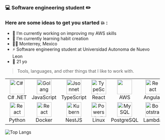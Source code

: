 
### :computer: Software engineering student :pencil2:

### Here are some ideas to get you started :boom: :

- 🔭 I’m currently working on improving my AWS skills
- 🌱 I’m currently learning habit creation
- 🙋‍♂️ Monterrey, Mexico
- ⚡ Software engineering student at Universidad Autonoma de Nuevo Leon
- 💬 21 yo


> Tools, languages, and other things that I like to work with.
<table>
  <tr>
    <td align="center" width="96">
      <a href="#macropower-tech">
        <img src="https://encrypted-tbn0.gstatic.com/images?q=tbn:ANd9GcRML_Vjm-vOpR9fUKIODnsH2K0_5Y6k51YfFXg5JvNteA&s" width="48" height="48" alt="C#" />
      </a>
      <br>C#&nbsp;.NET
    </td>
    <td align="center" width="96">
      <a href="#macropower-tech">
        <img src="https://upload.wikimedia.org/wikipedia/commons/thumb/9/99/Unofficial_JavaScript_logo_2.svg/1200px-Unofficial_JavaScript_logo_2.svg.png" width="48" height="48" alt="Golang" />
      </a>
      <br>JavaScript
    </td>
    <td align="center" width="96">
      <a href="#macropower-tech">
        <img src="https://res.cloudinary.com/practicaldev/image/fetch/s--bH970DGV--/c_imagga_scale,f_auto,fl_progressive,h_1080,q_auto,w_1080/https://dev-to-uploads.s3.amazonaws.com/i/j065mcmc1r78ycbdl7bt.jpg" width="48" height="48" alt="Jsonnet" />
      </a>
      <br>TypeScript
    </td>
    <td align="center" width="96">
      <a href="#macropower-tech">
        <img src="https://upload.wikimedia.org/wikipedia/commons/thumb/4/47/React.svg/800px-React.svg.png" width="48" height="48" alt="TypeScript" />
      </a>
      <br>React
    </td>
    <td align="center" width="96" >
      <a href="#macropower-tech">
        <img src="https://encrypted-tbn0.gstatic.com/images?q=tbn:ANd9GcQ7PB7gDdA6O7gpwXX-cDoelORPic-1rSP6xRUfJQX_zw&s" width="48" height="48">
      </a>
      <br>AWS
    </td>
    <td align="center" width="96">
      <a href="#macropower-tech" >
        <img src="https://upload.wikimedia.org/wikipedia/commons/thumb/c/cf/Angular_full_color_logo.svg/1200px-Angular_full_color_logo.svg.png" width="48" height="48" alt="React" />
      </a>
      <br>Angular
    </td>
   
  </tr>
  <tr>
    <td align="center" width="96">
      <a href="#macropower-tech" >
        <img src="https://upload.wikimedia.org/wikipedia/commons/thumb/c/c3/Python-logo-notext.svg/1200px-Python-logo-notext.svg.png" width="48" height="48" alt="React" />
      </a>
      <br>Python
    </td>

<td align="center" width="96">
      <a href="#macropower-tech" >
        <img src="https://ms-azuretools.gallerycdn.vsassets.io/extensions/ms-azuretools/vscode-docker/1.29.0/1707838710399/Microsoft.VisualStudio.Services.Icons.Default" width="48" height="48" alt="React" />
      </a>
      <br>Docker
    </td>
	<p> 
    <td align="center" width="96">
      <a href="#macropower-tech" >
        <img src="https://d33wubrfki0l68.cloudfront.net/e937e774cbbe23635999615ad5d7732decad182a/26072/logo-small.ede75a6b.svg" width="48" height="48" alt="Kubernetes" />
      </a>
      <br>NestJS
    </td>
    <td align="center" width="96">
      <a href="#macropower-tech">
        <img src="https://encrypted-tbn0.gstatic.com/images?q=tbn:ANd9GcRbi9aVFq2CV5UxsEhDk4L5Hk_u4nHnSTnsWhnOUNRg4mfdOfWZfJoPGLZL01QvgvIDT8Q&usqp=CAU" width="48" height="48" alt="Powershell" />
      </a>
      <br>Linux
    </td>
    <td align="center"  width="96">
      <a href="#macropower-tech">
        <img src="https://upload.wikimedia.org/wikipedia/commons/thumb/2/29/Postgresql_elephant.svg/1200px-Postgresql_elephant.svg.png" width="48" height="48" alt="MySQL" />
      </a>
      <br>PostgreSQL
    </td>
    <td align="center" width="96">
      <a href="#macropower-tech">
        <img src="https://upload.wikimedia.org/wikipedia/commons/thumb/5/5c/Amazon_Lambda_architecture_logo.svg/1200px-Amazon_Lambda_architecture_logo.svg.png" width="48" height="48" alt="Bootstrap" />
      </a>
      <br>Lambda
    </td>
  </tr>
</table>

![Top Langs](https://github-readme-stats.vercel.app/api/top-langs/?username=luisMartinez011&langs_count=5&layout=compact&theme=cobalt)

